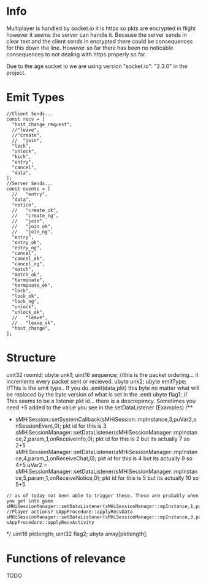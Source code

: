 # Info
Multiplayer is handled by socket.io it is https so pkts are encrypted in flight however it seems the server can handle it. Because the server sends in clear text and the client sends in encrypted there could be consequences for this down the line. However so far there has been no noticable consequences to not dealing with https properly so far.

Due to the age socket io we are using version     "socket.io": "2.3.0" in the project.


# Emit Types
```
//Client Sends...
const recv = [
  "host_change_request",
  //"leave",
  //"create",
  //  "join",
  "lock",
  "unlock",
  "kick",
  "entry",
  "cancel",
  "data",
];
//Server Sends...
const events = [
  //   "entry",
  "data",
  "notice",
  //   "create_ok",
  //   "create_ng",
  //   "join",
  //   "join_ok",
  //   "join_ng",
  "entry",
  "entry_ok",
  "entry_ng",
  "cancel",
  "cancel_ok",
  "cancel_ng",
  "match",
  "match_ok",
  "terminate",
  "terminate_ok",
  "lock",
  "lock_ok",
  "lock_ng",
  "unlock",
  "unlock_ok",
  //   "leave",
  //   "leave_ok",
  "host_change",
];
```
# Structure
uint32 roomid;
ubyte unk1;
uint16 sequence; //this is the packet ordering... it increments every packet sent or recieved.
ubyte unk2;
ubyte emitType; //This is the emit type.. If you do .emit(data,pkt)  this byte no matter what will be replaced by the byte version of what is set in the .emit
ubyte flag1; // This seems to be a listener pkt id... there is a descrepency. Sometimes you need +5 added to the value you see in the setDataListener (Examples)
  /**
   * sMHiSession::setSystemCallback(sMHiSession::mpInstance,3,puVar2,onSessionEvent,0);                            pkt id for this is 3 
    sMHiSessionManager::setDataListener(sMHiSessionManager::mpInstance,2,param_1,onReceiveInfo,0);                 pkt id for this is 2 but its actually 7 so 2+5
    sMHiSessionManager::setDataListener(sMHiSessionManager::mpInstance,4,param_1,onReceiveChat,0);                 pkt id for this is 4 but its actually 9 so 4+5
    uVar2 = sMHiSessionManager::setDataListener(sMHiSessionManager::mpInstance,5,param_1,onReceiveNotice,0);       pkt id for this is 5 but its actually 10 so 5+5

    // as of today not been able to trigger these. These are probably when you get into game
    sMHiSessionManager::setDataListener(sMHiSessionManager::mpInstance,1,param_1,onReceiveParam,0); //Player actions? sAppProcedure::applyRecvData
    sMHiSessionManager::setDataListener(sMHiSessionManager::mpInstance,3,param_1,onReceiveActivity,0); sAppProcedure::applyRecvActivity
   */
uint16 pktlength;
uint32 flag2;
ubyte array[pktlength];

# Functions of relevance
TODO